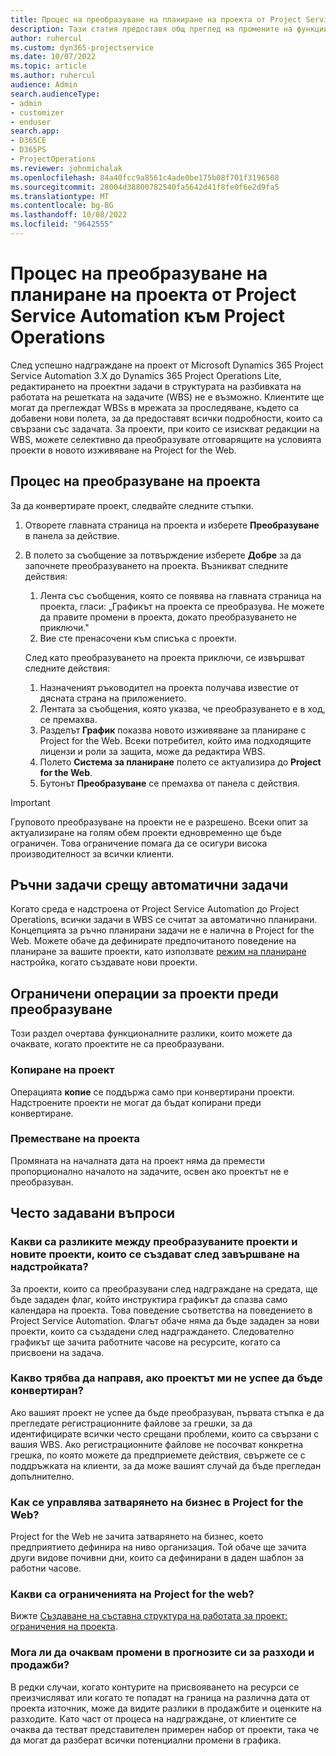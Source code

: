 ```yaml
---
title: Процес на преобразуване на планиране на проекта от Project Service Automation към Project Operations
description: Тази статия предоставя общ преглед на промените на функциите за Microsoft Dynamics 365 Project Service Automation към Dynamics 365 Project Operations.
author: ruhercul
ms.custom: dyn365-projectservice
ms.date: 10/07/2022
ms.topic: article
ms.author: ruhercul
audience: Admin
search.audienceType:
- admin
- customizer
- enduser
search.app:
- D365CE
- D365PS
- ProjectOperations
ms.reviewer: johnmichalak
ms.openlocfilehash: 84a40fcc9a8561c4ade0be175b08f701f3196508
ms.sourcegitcommit: 28004d38800782540fa5642d41f8fe0f6e2d9fa5
ms.translationtype: MT
ms.contentlocale: bg-BG
ms.lasthandoff: 10/08/2022
ms.locfileid: "9642555"
---
```

# <a name="project-service-automation-to-project-operations-project-scheduling-conversion-process"></a>Процес на преобразуване на планиране на проекта от Project Service Automation към Project Operations

След успешно надграждане на проект от Microsoft Dynamics 365 Project Service Automation 3.X до Dynamics 365 Project Operations Lite, редактирането на проектни задачи в структурата на разбивката на работата на решетката на задачите (WBS) не е възможно. Клиентите ще могат да преглеждат WBSs в мрежата за проследяване, където са добавени нови полета, за да предоставят всички подробности, които са свързани със задачата. За проекти, при които се изискват редакции на WBS, можете селективно да преобразувате отговарящите на условията проекти в новото изживяване на Project for the Web.

## <a name="project-conversion-process"></a>Процес на преобразуване на проекта

За да конвертирате проект, следвайте следните стъпки.

1. Отворете главната страница на проекта и изберете **Преобразуване** в панела за действие.
1. В полето за съобщение за потвърждение изберете **Добре** за да започнете преобразуването на проекта. Възникват следните действия:

    1. Лента със съобщения, която се появява на главната страница на проекта, гласи: „Графикът на проекта се преобразува. Не можете да правите промени в проекта, докато преобразуването не приключи."
    1. Вие сте пренасочени към списъка с проекти.

    След като преобразуването на проекта приключи, се извършват следните действия:

    1. Назначеният ръководител на проекта получава известие от дясната страна на приложението.
    1. Лентата за съобщения, която указва, че преобразуването е в ход, се премахва.
    1. Разделът **График** показва новото изживяване за планиране с Project for the Web. Всеки потребител, който има подходящите лицензи и роли за защита, може да редактира WBS.
    1. Полето **Система за планиране** полето се актуализира до **Project for the Web**.
    1. Бутонът **Преобразуване** се премахва от панела с действия.

> [!IMPORTANT]
> Груповото преобразуване на проекти не е разрешено. Всеки опит за актуализиране на голям обем проекти едновременно ще бъде ограничен. Това ограничение помага да се осигури висока производителност за всички клиенти.

## <a name="manual-tasks-vs-automatic-tasks"></a>Ръчни задачи срещу автоматични задачи

Когато среда е надстроена от Project Service Automation до Project Operations, всички задачи в WBS се считат за автоматично планирани. Концепцията за ръчно планирани задачи не е налична в Project for the Web. Можете обаче да дефинирате предпочитаното поведение на планиране за вашите проекти, като използвате [режим на планиране](/project-management/scheduling-modes.md) настройка, когато създавате нови проекти.

## <a name="restricted-operations-for-pre-conversion-projects"></a>Ограничени операции за проекти преди преобразуване

Този раздел очертава функционалните разлики, които можете да очаквате, когато проектите не са преобразувани.

### <a name="copy-project"></a>Копиране на проект

Операцията **копие** се поддържа само при конвертирани проекти. Надстроените проекти не могат да бъдат копирани преди конвертиране.

### <a name="move-project"></a>Преместване на проекта

Промяната на началната дата на проект няма да премести пропорционално началото на задачите, освен ако проектът не е преобразуван.

## <a name="frequently-asked-questions"></a>Често задавани въпроси

### <a name="what-are-the-differences-between-converted-projects-and-new-projects-that-are-created-after-the-upgrade-has-been-completed"></a>Какви са разликите между преобразуваните проекти и новите проекти, които се създават след завършване на надстройката?

За проекти, които са преобразувани след надграждане на средата, ще бъде зададен флаг, който инструктира графикът да спазва само календара на проекта. Това поведение съответства на поведението в Project Service Automation. Флагът обаче няма да бъде зададен за нови проекти, които са създадени след надграждането. Следователно графикът ще зачита работните часове на ресурсите, когато са присвоени на задача.

### <a name="what-should-i-do-if-my-project-fails-to-be-converted"></a>Какво трябва да направя, ако проектът ми не успее да бъде конвертиран?

Ако вашият проект не успее да бъде преобразуван, първата стъпка е да прегледате регистрационните файлове за грешки, за да идентифицирате всички често срещани проблеми, които са свързани с вашия WBS. Ако регистрационните файлове не посочват конкретна грешка, по която можете да предприемете действия, свържете се с поддръжката на клиенти, за да може вашият случай да бъде прегледан допълнително.

### <a name="how-are-business-closures-handled-in-project-for-the-web"></a>Как се управлява затварянето на бизнес в Project for the Web?

Project for the Web не зачита затварянето на бизнес, което предприятието дефинира на ниво организация. Той обаче ще зачита други видове почивни дни, които са дефинирани в даден шаблон за работни часове.

### <a name="what-are-the-limitations-of-project-for-the-web"></a>Какви са ограниченията на Project for the web?

Вижте [Създаване на съставна структура на работата за проект: ограничения на проекта](/project-management/create-wbs#project-limitations.md).

### <a name="can-i-expect-changes-to-my-cost-and-sales-estimates"></a>Мога ли да очаквам промени в прогнозите си за разходи и продажби?

В редки случаи, когато контурите на присвояването на ресурси се преизчисляват или когато те попадат на граница на различна дата от проекта източник, може да видите разлики в продажбите и оценките на разходите. Като част от процеса на надграждане, от клиентите се очаква да тестват представителен примерен набор от проекти, така че да могат да разберат всички потенциални промени в графика.
